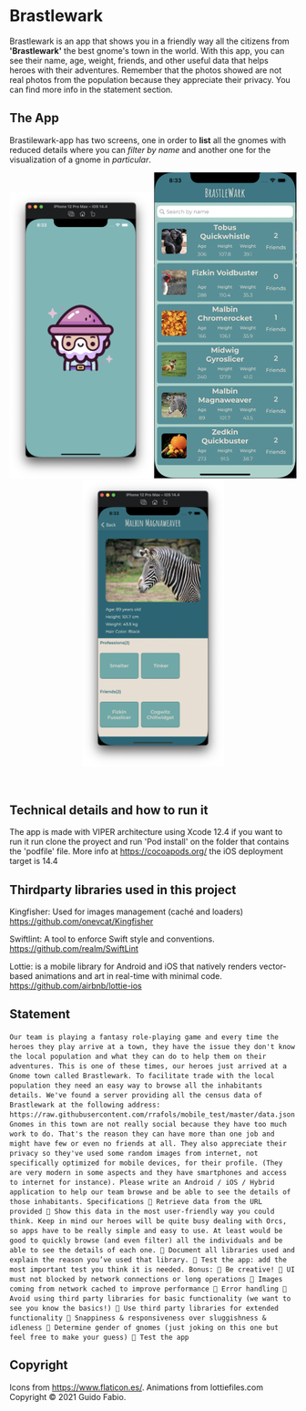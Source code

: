 # Brastlewark

Brastlewark is an app that shows you in a friendly way all the citizens from **'Brastlewark'** the best gnome's town in the world. With this app, you can see their name, age, weight, friends, and other useful data that helps heroes with their adventures. Remember that the photos showed are not real photos from the population because they appreciate their privacy.
You can find more info in the statement section. 

## The App
Brastilewark-app has two screens, one in order to **list** all the gnomes with reduced details where you can *filter by name* and another one for the visualization of a gnome in *particular*.
<br>
<p align="center">
<img src="https://raw.githubusercontent.com/guidofa/brastlewark/dev/Brastlewark/Brastlewark/SupportingFiles/Screenshots/Launch.png " width="250">
<img src="https://raw.githubusercontent.com/guidofa/brastlewark/dev/Brastlewark/Brastlewark/SupportingFiles/Screenshots/List.png " width="250">
<img src="https://raw.githubusercontent.com/guidofa/brastlewark/dev/Brastlewark/Brastlewark/SupportingFiles/Screenshots/Detail.png " width="250">
</p>
<br>

## Technical details and how to run it
The app is made with VIPER architecture using Xcode 12.4 if you want to run it run clone the proyect and run 'Pod install' on the folder that contains the 'podfile' file. More info at https://cocoapods.org/ the iOS deployment target is 14.4

## Thirdparty libraries used in this project
Kingfisher: Used for images management (caché and loaders) https://github.com/onevcat/Kingfisher

Swiftlint:  A tool to enforce Swift style and conventions. https://github.com/realm/SwiftLint

Lottie: is a mobile library for Android and iOS that natively renders vector-based animations and art in real-time with minimal code. https://github.com/airbnb/lottie-ios

## Statement
`Our team is playing a fantasy role-playing game and every time the heroes they play arrive at a town, they have the issue they don't know the local population and what they can do to help them on their adventures.
This is one of these times, our heroes just arrived at a Gnome town called Brastlewark. To facilitate trade with the local population they need an easy way to browse all the inhabitants details. We've found a server providing all the census data of Brastlewark at the following address:
https://raw.githubusercontent.com/rrafols/mobile_test/master/data.json
Gnomes in this town are not really social because they have too much work to do. That's the reason they can have more than one job and might have few or even no friends at all. They also appreciate their privacy so they've used some random images from internet, not specifically optimized for mobile devices, for their profile. (They are very modern in some aspects and they have smartphones and access to internet for instance).
Please write an Android / iOS / Hybrid application to help our team browse and be able to see the details of those inhabitants.
Specifications
 Retrieve data from the URL provided
 Show this data in the most user-friendly way you could think. Keep in mind our heroes will be quite busy dealing with Orcs, so apps have to be really simple and easy to use. At least would be good to quickly browse (and even filter) all the individuals and be able to see the details of each one.
 Document all libraries used and explain the reason you’ve used that library.
 Test the app: add the most important test you think it is needed.
Bonus:
 Be creative!
 UI must not blocked by network connections or long operations
 Images coming from network cached to improve performance
 Error handling
 Avoid using third party libraries for basic functionality (we want to see you know the basics!)
 Use third party libraries for extended functionality
 Snappiness & responsiveness over sluggishness & idleness
 Determine gender of gnomes (just joking on this one but feel free to make your guess)
 Test the app` 

## Copyright
Icons from https://www.flaticon.es/.
Animations from lottiefiles.com
Copyright © 2021 Guido Fabio.
